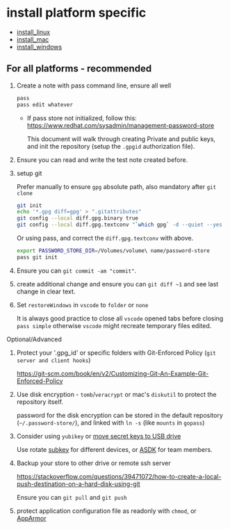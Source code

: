 # install platform specific

* [install_linux](install_linux.md)
* [install_mac](install_mac.md)
* [install_windows](install_windows.md)

## For all platforms - recommended

1. Create a note with pass command line, ensure all well

    ```bash
    pass
    pass edit whatever
    ```

    * If pass store not initialized, follow this:
    <https://www.redhat.com/sysadmin/management-password-store>

      This document will walk through creating Private and public keys, and init the repository (setup the `.gpgid` authorization file).

1. Ensure you can read and write the test note created before.

1. setup git

    Prefer manually to ensure `gpg` absolute path, also mandatory after `git clone`

    ```bash
    git init
    echo '*.gpg diff=gpg' > ".gitattributes"
    git config --local diff.gpg.binary true
    git config --local diff.gpg.textconv "`which gpg` -d --quiet --yes --compress-algo=none --no-encrypt-to"
    ```
    Or using pass, and correct the `diff.gpg.textconv` with above.

    ```bash
    export PASSWORD_STORE_DIR=/Volumes/volume\ name/password-store
    pass git init
    ```

1. Ensure you can `git commit -am "commit"`.

1. create additional change and ensure you can `git diff ~1` and see last change in clear text.

1. Set `restoreWindows` in `vscode` to `folder` or `none`

    It is always good practice to close all `vscode` opened tabs before closing `pass simple`
    otherwise `vscode` might recreate temporary files edited.

Optional/Advanced

1. Protect your '.gpg_id' or specific folders with Git-Enforced Policy (`git server and client hooks`)

    <https://git-scm.com/book/en/v2/Customizing-Git-An-Example-Git-Enforced-Policy>

1. Use disk encryption - `tomb`/`veracrypt` or mac's `diskutil` to protect the repository itself.
    
    password for the disk encryption can be stored in the default repository (`~/.password-store/`), and linked with `ln -s` (like `mounts` in `gopass`)

1. Consider using `yubikey` or [move secret keys to USB drive](https://gpgtools.tenderapp.com/kb/gpg-keychain-faq/how-to-move-secret-keys-to-usb-drive) 

    Use rotate [subkey](https://help.ubuntu.com/community/GnuPrivacyGuardHowto) for different devices, 
    or [ASDK](https://www.gnupg.org/blog/20230321-adsk.html) for team members.

1. Backup your store to other drive or remote ssh server

    <https://stackoverflow.com/questions/39471072/how-to-create-a-local-push-destination-on-a-hard-disk-using-git>

    Ensure you can `git pull` and `git push`    

1. protect application configuration file as readonly with `chmod`, or 
[AppArmor](https://ubuntu.com/server/docs/security-apparmor)